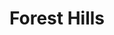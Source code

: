 ---
slug: acp-forest-hills
title: Forest Hills
address: 96-10 Metropolitan Ave.
state: New York
stateAbbreviation: NY
city: Forest Hills
postal: 11375
url: (https://www.radnet.com/lhr-acpny/locations/acp-forest-hills)
htmlHead:    null
body:    null
appointmentUrl: (https://www.radnet.com/lenox-hill-radiology/for-patients/request-appointment)
walkInTitle: Walk-In Hours
walkInDetails: Mon - Fri | 8:00 am - 4:00 pm
places:
- {
    name: "Lenox Hill Radiology | Forest Hills",
    longitude: -73.850910000000,
    latitude: 40.710470000000,
}
---